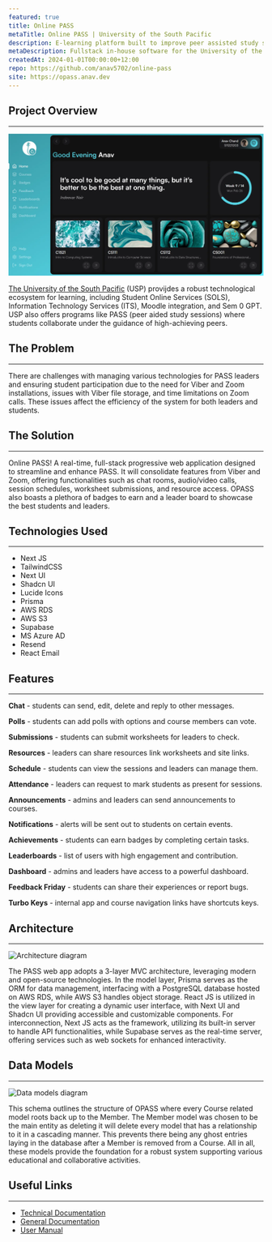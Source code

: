 ```yaml
---
featured: true
title: Online PASS
metaTitle: Online PASS | University of the South Pacific
description: E-learning platform built to improve peer assisted study sessions.
metaDescription: Fullstack in-house software for the University of the South Pacific built using Next JS, TailwindCSS, Prisma, AWS RDS, AWS S3 and Supabase with the frontend and backend hosted on Render.
createdAt: 2024-01-01T00:00:00+12:00
repo: https://github.com/anav5702/online-pass
site: https://opass.anav.dev
---
```


## Project Overview

---

[![Online PASS Demo](./images/online-pass-demo.webp)](https://opass.anav.dev)

[The University of the South Pacific](https://usp.ac.fj) (USP) provijdes a robust technological ecosystem for learning, including Student Online Services (SOLS), Information Technology Services (ITS), Moodle integration, and Sem 0 GPT. USP also offers programs like PASS (peer aided study sessions) where students collaborate under the guidance of high-achieving peers.

## The Problem

---

There are challenges with managing various technologies for PASS leaders and ensuring student participation due to the need for Viber and Zoom installations, issues with Viber file storage, and time limitations on Zoom calls. These issues affect the efficiency of the system for both leaders and students.

## The Solution

---

Online PASS! A real-time, full-stack progressive web application designed to streamline and enhance PASS. It will consolidate features from Viber and Zoom, offering functionalities such as chat rooms, audio/video calls, session schedules, worksheet submissions, and resource access. OPASS also boasts a plethora of badges to earn and a leader board to showcase the best students and leaders.

## Technologies Used

---

-   Next JS
-   TailwindCSS
-   Next UI
-   Shadcn UI
-   Lucide Icons
-   Prisma
-   AWS RDS
-   AWS S3
-   Supabase
-   MS Azure AD
-   Resend
-   React Email

## Features

---

**Chat** - students can send, edit, delete and reply to other messages.

**Polls** - students can add polls with options and course members can vote.

**Submissions** - students can submit worksheets for leaders to check.

**Resources** - leaders can share resources link worksheets and site links.

**Schedule** - students can view the sessions and leaders can manage them.

**Attendance** - leaders can request to mark students as present for sessions.

**Announcements** - admins and leaders can send announcements to courses.

**Notifications** - alerts will be sent out to students on certain events.

**Achievements** - students can earn badges by completing certain tasks.

**Leaderboards** - list of users with high engagement and contribution.

**Dashboard** - admins and leaders have access to a powerful dashboard.

**Feedback Friday** - students can share their experiences or report bugs.

**Turbo Keys** - internal app and course navigation links have shortcuts keys.

## Architecture

---

![Architecture diagram](./images/online-pass-architecture.webp)

The PASS web app adopts a 3-layer MVC architecture, leveraging modern and open-source technologies. In the model layer, Prisma serves as the ORM for data management, interfacing with a PostgreSQL database hosted on AWS RDS, while AWS S3 handles object storage. React JS is utilized in the view layer for creating a dynamic user interface, with Next UI and Shadcn UI providing accessible and customizable components. For interconnection, Next JS acts as the framework, utilizing its built-in server to handle API functionalities, while Supabase serves as the real-time server, offering services such as web sockets for enhanced interactivity.

## Data Models

---

![Data models diagram](./images/online-pass-data-models.webp)

This schema outlines the structure of OPASS where every Course related model roots back up to the Member. The Member model was chosen to be the main entity as deleting it will delete every model that has a relationship to it in a cascading manner. This prevents there being any ghost entries laying in the database after a Member is removed from a Course. All in all, these models provide the foundation for a robust system supporting various educational and collaborative activities.

## Useful Links

---

-   [Technical Documentation](https://drive.google.com/drive/folders/1XW6U5settBGV54-f01Ec4AwTMIZdd1CF?usp=sharing)
-   [General Documentation](https://usp-online-pass.onrender.com/geenral-docs)
-   [User Manual](https://usp-online-pass.onrender.com/user-manual)

